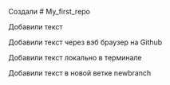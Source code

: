 ﻿Cоздали # My_first_repo

Добавили текст

Добавили текст через вэб браузер на Github

Добавили текст локально в терминале

Добавили текст в новой ветке newbranch
